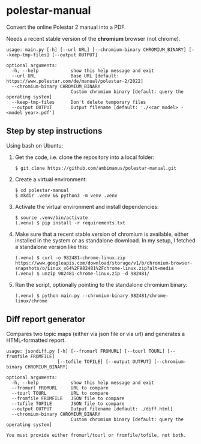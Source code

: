 # polestar-manual

Convert the online Polestar 2 manual into a PDF.

Needs a recent stable version of the **chromium** browser (not chrome).

```
usage: main.py [-h] [--url URL] [--chromium-binary CHROMIUM_BINARY] [--keep-tmp-files] [--output OUTPUT]

optional arguments:
  -h, --help            show this help message and exit
  --url URL             Base URL [default: https://www.polestar.com/de/manual/polestar-2/2022]
  --chromium-binary CHROMIUM_BINARY
                        Custom chromium binary [default: query the operating system]
  --keep-tmp-files      Don't delete temporary files
  --output OUTPUT       Output filename [default: './<car model> - <model year>.pdf']
```

## Step by step instructions

Using bash on Ubuntu:

1. Get the code, i.e. clone the repository into a local folder:

   ```
   $ git clone https://github.com/ambimanus/polestar-manual.git
   ```

2. Create a virtual environment:

   ```
   $ cd polestar-manual
   $ mkdir .venv && python3 -m venv .venv
   ```

3. Activate the virtual environment and install dependencies:

   ```
   $ source .venv/bin/activate
   (.venv) $ pip install -r requirements.txt
   ```

4. Make sure that a recent stable version of chromium is available, either
   installed in the system or as standalone download. In my setup, I fetched a
   standalone version like this:

   ```
   (.venv) $ curl -o 982481-chrome-linux.zip https://www.googleapis.com/download/storage/v1/b/chromium-browser-snapshots/o/Linux_x64%2F982481%2Fchrome-linux.zip?alt=media
   (.venv) $ unzip 982481-chrome-linux.zip -d 982481/
   ```

5. Run the script, optionally pointing to the standalone chromium binary:

   ```
   (.venv) $ python main.py --chromium-binary 982481/chrome-linux/chrome
   ```

## Diff report generator

Compares two topic maps (either via json file or via url) and generates a
HTML-formatted report.

```
usage: jsondiff.py [-h] [--fromurl FROMURL] [--tourl TOURL] [--fromfile FROMFILE]
                   [--tofile TOFILE] [--output OUTPUT] [--chromium-binary CHROMIUM_BINARY]

optional arguments:
  -h, --help            show this help message and exit
  --fromurl FROMURL     URL to compare
  --tourl TOURL         URL to compare
  --fromfile FROMFILE   JSON file to compare
  --tofile TOFILE       JSON file to compare
  --output OUTPUT       Output filename [default: ./diff.html]
  --chromium-binary CHROMIUM_BINARY
                        Custom chromium binary [default: query the operating system]

You must provide either fromurl/tourl or fromfile/tofile, not both.
```

